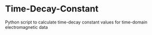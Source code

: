# Time-Decay-Constant
Python script to calculate time-decay constant values for time-domain electromagnetic data
